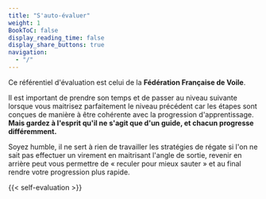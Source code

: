 ```yaml
---
title: "S'auto-évaluer"
weight: 1
BookToC: false
display_reading_time: false
display_share_buttons: true
navigation:
  - "/"
---
```

Ce référentiel d'évaluation est celui de la **Fédération Française de Voile**.

Il est important de prendre son temps et de passer au niveau suivante lorsque vous maitrisez parfaitement le niveau précédent car les étapes sont conçues de manière à être cohérente avec la progression d'apprentissage. **Mais gardez à l'esprit qu'il ne s'agit que d'un guide, et chacun progresse différemment.**

Soyez humble, il ne sert à rien de travailler les stratégies de régate si l'on ne sait pas effectuer un virement en maitrisant l'angle de sortie, revenir en arrière peut vous permettre de « reculer pour mieux sauter » et au final rendre votre progression plus rapide.

{{< self-evaluation >}}
